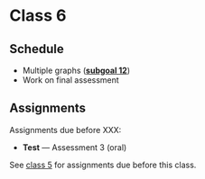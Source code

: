 # Class 6

## Schedule

*   Multiple graphs ([**subgoal 12**][s12])
*   Work on final assessment

## Assignments

<!--TODO: add dates for assessment 3-->

Assignments due before XXX:

*   **Test** — Assessment 3 (oral)
    <!--TODO: link to assessment 3-->

See [class 5][c5] for assignments due before this class.

[c5]: class-5.md#assignments

[s12]: https://github.com/cmda-fe3/course-17-18#subgoal-12
